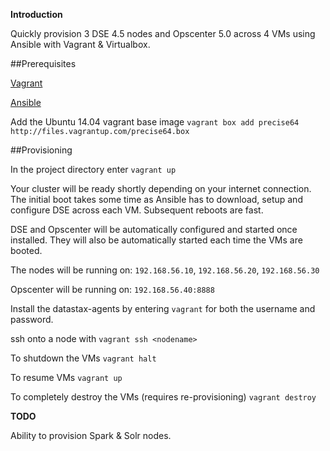 **Introduction**

Quickly provision 3 DSE 4.5 nodes and Opscenter 5.0 across 4 VMs using Ansible with Vagrant & Virtualbox.

##Prerequisites

[Vagrant](https://www.vagrantup.com/downloads)

[Ansible](http://docs.ansible.com/intro_installation.html)

Add the Ubuntu 14.04 vagrant base image ```vagrant box add precise64 http://files.vagrantup.com/precise64.box```

##Provisioning

In the project directory enter ```vagrant up```

Your cluster will be ready shortly depending on your internet connection. The initial boot takes some time as Ansible has to download, setup and configure DSE across each VM. Subsequent reboots are fast.

DSE and Opscenter will be automatically configured and started once installed. They will also be automatically started each time the VMs are booted.

The nodes will be running on: ```192.168.56.10```, ```192.168.56.20```, ```192.168.56.30```

Opscenter will be running on: ```192.168.56.40:8888```

Install the datastax-agents by entering ```vagrant``` for both the username and password.

ssh onto a node with ```vagrant ssh <nodename>```

To shutdown the VMs ```vagrant halt```

To resume VMs ```vagrant up```

To completely destroy the VMs (requires re-provisioning) ```vagrant destroy```

**TODO**

Ability to provision Spark & Solr nodes.
